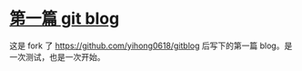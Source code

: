 # [第一篇 git blog](https://github.com/jeejeeguan/gitblog/issues/1)

这是 fork 了 https://github.com/yihong0618/gitblog 后写下的第一篇 blog。是一次测试，也是一次开始。